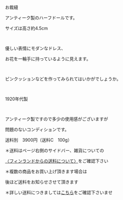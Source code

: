 <link rel="stylesheet" type="text/css" href="/assets/css/styles.css">

お裁縫

アンティーク製のハーフドールです。

サイズは高さ約4.5cm

<img alt="" src="http://blog.cnobi.jp/v1/blog/user/71e35865e9e62f3f9d70420d6124d2ab/1482314512"/>   

優しい表情にモダンなドレス、

お花を一輪手に持っているように見えます。

<img alt="" src="http://blog.cnobi.jp/v1/blog/user/71e35865e9e62f3f9d70420d6124d2ab/1482314513"/>    

ピンクッションなどを作ってみられてはいかがでしょうか。

<img alt="" src="http://blog.cnobi.jp/v1/blog/user/71e35865e9e62f3f9d70420d6124d2ab/1482314514"/>   

1920年代製

 <img alt="" src="http://blog.cnobi.jp/v1/blog/user/71e35865e9e62f3f9d70420d6124d2ab/1482314515"/>   

アンティーク製ですので多少の使用感がございますが

問題のないコンディションです。

送料別　3900円（送料C　100g）

＊送料はページ右側のサイドバー、雑貨についての

[〈フィンランドからの送料について〉](https://dkzakka.github.io/2005/03/31/雑貨について.html)をご確認下さい

＊複数の商品をお買い上げ頂きます場合は

後ほど送料をお知らせさせて頂きます

＊詳しい送料につきましては[こちら](http://dkzakka.blog.shinobi.jp/Entry/3385/)をご確認下さいませ